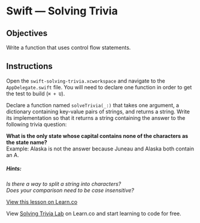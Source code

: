 # Swift — Solving Trivia

## Objectives

Write a function that uses control flow statements.

## Instructions

Open the `swift-solving-trivia.xcworkspace` and navigate to the `AppDelegate.swift` file. You will need to declare one function in order to get the test to build (`⌘ + U`).

Declare a function named `solveTrivia(_:)` that takes one argument, a dictionary containing key-value pairs of strings, and returns a string. Write its implementation so that it returns a string containing the answer to the following trivia question:

**What is the only state whose capital contains none of the characters as the state name?**  
Example: Alaska is not the answer because Juneau and Alaska both contain an A.

##### Hints:
*Is there a way to split a string into characters?*  
*Does your comparison need to be case insensitive?*

<a href='https://learn.co/lessons/swift-solving-trivia' data-visibility='hidden'>View this lesson on Learn.co</a>

<p class='util--hide'>View <a href='https://learn.co/lessons/swift-solving-trivia'>Solving Trivia Lab</a> on Learn.co and start learning to code for free.</p>

